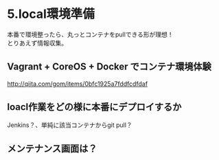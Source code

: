 
# 5.local環境準備
本番で環境整ったら、丸っとコンテナをpullできる形が理想！  
とりあえず情報収集。




## Vagrant + CoreOS + Docker でコンテナ環境体験
http://qiita.com/gom/items/0bfc1925a7fddfcdfdaf



## loacl作業をどの様に本番にデプロイするか
Jenkins？、単純に該当コンテナからgit pull？

## メンテナンス画面は？



